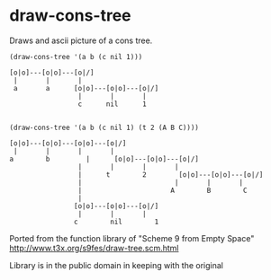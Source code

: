draw-cons-tree
==============

Draws and ascii picture of a cons tree.

    (draw-cons-tree '(a b (c nil 1)))

    [o|o]---[o|o]---[o|/]
     |       |       |      
     a       a      [o|o]---[o|o]---[o|/]
                     |       |       |      
                     c      nil      1      


    (draw-cons-tree '(a b (c nil 1) (t 2 (A B C))))
    
    [o|o]---[o|o]---[o|o]---[o|/]
     |       |       |       |      
    a        b         |      [o|o]---[o|o]---[o|/]
                     |       |       |       |      
                     |      t        2        [o|o]---[o|o]---[o|/]
                     |                       |       |       |      
                     |                      A        B        C        
                     |      
                    [o|o]---[o|o]---[o|/]
                     |       |       |      
                    c        nil        1        

Ported from the function library of "Scheme 9 from Empty Space"
    http://www.t3x.org/s9fes/draw-tree.scm.html

Library is in the public domain in keeping with the original
